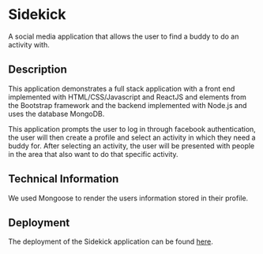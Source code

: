 # Sidekick

A social media application that allows the user to find a buddy to do an activity with.

## Description

This application demonstrates a full stack application with a front end implemented with HTML/CSS/Javascript and ReactJS and elements from the Bootstrap framework and the backend implemented with Node.js and uses the database MongoDB.

This application prompts the user to log in through facebook authentication, the user will then create a profile and select an activity in which they need a buddy for. After selecting an activity, the user will be presented with people in the area that also want to do that specific activity.

## Technical Information

We used Mongoose to render the users information stored in their profile.

## Deployment

The deployment of the Sidekick application can be found [here](https://sidekick1.herokuapp.com/).

